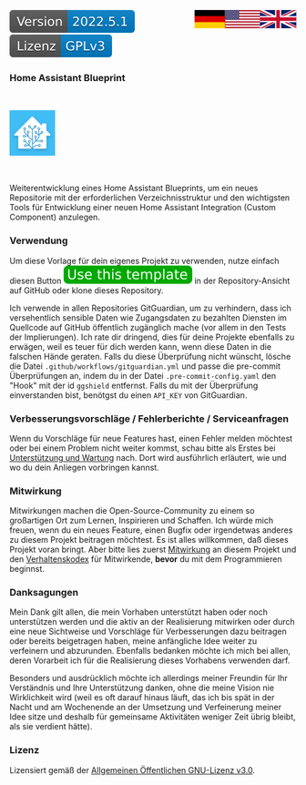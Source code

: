 <a href="ReadMe.en.md"><img src="images/en.svg" valign="top" align="right"/></a>
<a href="ReadMe.md"><img src="images/de.svg" valign="top" align="right"/></a>
[![Version][version-badge]][version-url]
[![License][license-badge]][license-url]
<!--
[![Bugs][bugs-badge]][bugs-url]
-->

### Home Assistant Blueprint
<br/>

[![Logo][logo]][project-url]

<br/>

Weiterentwicklung eines Home Assistant Blueprints, um ein neues Repositorie mit der erforderlichen Verzeichnisstruktur und den wichtigsten Tools
für Entwicklung einer neuen Home Assistant Integration (Custom Component) anzulegen.

### Verwendung

Um diese Vorlage für dein eigenes Projekt zu verwenden, nutze einfach diesen Button ![btn][template-btn] in der Repository-Ansicht auf GitHub oder klone dieses Repository. 

Ich verwende in allen Repositories GitGuardian, um zu verhindern, dass ich versehentlich sensible Daten wie Zugangsdaten zu bezahlten Diensten im Quellcode auf GitHub öffentlich zugänglich mache (vor allem in den Tests der Implierungen). Ich rate dir dringend, dies für deine Projekte ebenfalls zu erwägen, weil es teuer für dich werden kann, wenn diese Daten in die falschen Hände geraten. Falls du diese Überprüfung nicht wünscht, lösche die Datei ```.github/workflows/gitguardian.yml``` und passe die pre-commit Überprüfungen an, indem du in der Datei ```.pre-commit-config.yaml``` den "Hook" mit der id ```ggshield``` entfernst. Falls du mit der Überprüfung einverstanden bist, benötgst du einen ```API_KEY``` von GitGuardian. 



### Verbesserungsvorschläge / Fehlerberichte / Serviceanfragen

Wenn du Vorschläge für neue Features hast, einen Fehler melden möchtest oder bei einem Problem nicht weiter kommst, schau bitte als Erstes bei [Unterstützung und Wartung][support-url] nach. Dort wird ausführlich erläutert, wie und wo du dein Anliegen vorbringen kannst.

### Mitwirkung

Mitwirkungen machen die Open-Source-Community zu einem so großartigen Ort zum Lernen, Inspirieren und Schaffen. Ich würde mich freuen, wenn du ein neues Feature, einen Bugfix oder irgendetwas anderes zu diesem Projekt beitragen möchtest. Es ist alles willkommen, daß dieses Projekt voran bringt. Aber bitte lies zuerst [Mitwirkung][contribute-url] an diesem Projekt und den [Verhaltenskodex][coc-url] für Mitwirkende, **bevor** du mit dem Programmieren beginnst.

### Danksagungen

Mein Dank gilt allen, die mein Vorhaben unterstützt haben oder noch unterstützen werden und die aktiv an der Realisierung mitwirken oder durch eine neue Sichtweise und Vorschläge für Verbesserungen dazu beitragen oder bereits beigetragen haben, meine anfängliche Idee weiter zu verfeinern und abzurunden. Ebenfalls bedanken möchte ich mich bei allen, deren Vorarbeit ich für die Realisierung dieses Vorhabens verwenden darf. 

Besonders und ausdrücklich möchte ich allerdings meiner Freundin für Ihr Verständnis und Ihre Unterstützung danken, ohne die meine Vision nie Wirklichkeit wird (weil es oft darauf hinaus läuft, das ich bis spät in der Nacht und am Wochenende an der Umsetzung und Verfeinerung meiner Idee sitze und deshalb für gemeinsame Aktivitäten weniger Zeit übrig bleibt, als sie verdient hätte).

### Lizenz

Lizensiert gemäß der [Allgemeinen Öffentlichen GNU-Lizenz v3.0][license-url].

<!-- MARKDOWN LINKS & IMAGES -->
<!-- https://www.markdownguide.org/basic-syntax/#reference-style-links -->
[logo]: images/hassio-icon.png
[project-url]: https://homeassistant.io

[license-badge]: images/lizenz.svg
[license-url]: ../LICENSE.md

[version-badge]: images/version.svg
[version-url]: https://github.com/nixe64/Home-Assistant-Blueprint/releases

[issues-url]: https://github.com/nixe64/Home-Assistant-Blueprint/issues
[bugs-badge]: https://img.shields.io/github/issues/nixe64/Home-Assistant-Blueprint/bug.svg?label=Fehlerberichte&color=informational
[bugs-url]: https://github.com/nixe64/Home-Assistant-Blueprint/issues?utf8=✓&q=is%3Aissue+is%3Aopen+label%3Abug

[contribute-url]: contributing/Contribute.de.md
[coc-url]: contributing/CodeOfConduct.de.md

[template-btn]: images/template-btn.svg

[support-url]: Support.de.md